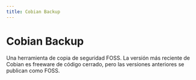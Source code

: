 ```yaml
---
title: Cobian Backup
---
```

# Cobian Backup 

Una herramienta de copia de seguridad FOSS. La versión más reciente de Cobian es freeware de código cerrado, pero las versiones anteriores se publican como FOSS.